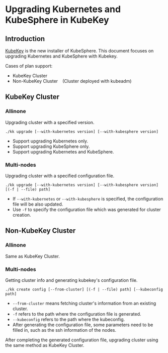 # Upgrading Kubernetes and KubeSphere in KubeKey
## Introduction
[KubeKey](https://github.com/kubesphere/kubekey) is the new installer of KubeSphere. This document focuses on upgrading Kubernetes and KubeSphere with Kubekey.

Cases of plan support:
* KubeKey Cluster
* Non-KubeKey Cluster &ensp; (Cluster deployed with kubeadm)

## KubeKey Cluster
### Allinone
Upgrading cluster with a specified version.
```shell script
./kk upgrade [--with-kubernetes version] [--with-kubesphere version] 
```
* Support upgrading Kubernetes only.
* Support upgrading KubeSphere only.
* Support upgrading Kubernetes and KubeSphere.

### Multi-nodes
Upgrading cluster with a specified configuration file.
```shell script
./kk upgrade [--with-kubernetes version] [--with-kubesphere version] [(-f | --file) path]
```
* If `--with-kubernetes` or `--with-kubesphere` is specified, the configuration file will be also updated.
* Use `-f` to specify the configuration file which was generated for cluster creation.

## Non-KubeKey Cluster
### Allinone
Same as KubeKey Cluster.
### Multi-nodes
Getting cluster info and generating kubekey's configuration file.
```shell script
./kk create config [--from-cluster] [(-f | --file) path] [--kubeconfig path]
```
* `--from-cluster` means fetching cluster's information from an existing cluster. 
* `-f` refers to the path where the configuration file is generated.
* `--kubeconfig` refers to the path where the kubeconfig. 
* After generating the configuration file, some parameters need to be filled in, such as the ssh information of the nodes.

After completing the generated configuration file, upgrading cluster using the same method as KubeKey Cluster.